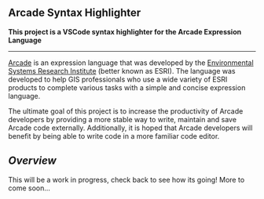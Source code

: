 **Arcade Syntax Highlighter**
-------------------------
**This project is a VSCode syntax highlighter for the Arcade Expression Language**

-------------------------
[Arcade](https://developers.arcgis.com/arcade/) is an expression language that was developed by the [Environmental Systems Research Institute](https://www.esri.com/en-us/home) (better known as ESRI). The language was developed to help GIS professionals who use a wide variety of ESRI products to complete various tasks with a simple and concise expression language.

The ultimate goal of this project is to increase the productivity of Arcade developers by providing a more stable way to write, maintain and save Arcade code externally. Additionally, it is hoped that Arcade developers will benefit by being able to write code in a more familiar code editor.

***Overview***
---

This will be a work in progress, check back to see how its going! More to come soon...
